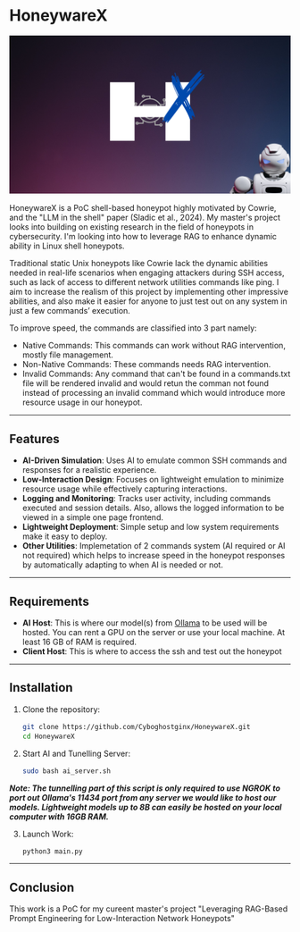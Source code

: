 # HoneywareX

![A cute cat](https://github.com/Cyboghostginx/HoneywareX/blob/main/logo.png)

HoneywareX is a PoC shell-based honeypot highly motivated by Cowrie, and the "LLM in the shell" paper (Sladic et al., 2024). My master's project looks into building on existing research in the field of honeypots in cybersecurity. I'm looking into how to leverage RAG to enhance dynamic ability in Linux shell honeypots.

Traditional static Unix honeypots like Cowrie lack the dynamic abilities needed in real-life scenarios when engaging attackers during SSH access, such as lack of access to different network utilities commands like ping. I aim to increase the realism of this project by implementing other impressive abilities, and also make it easier for anyone to just test out on any system in just a few commands’ execution.

To improve speed, the commands are classified into 3 part namely:
- Native Commands: This commands can work without RAG intervention, mostly file management.
- Non-Native Commands: These commands needs RAG intervention.
- Invalid Commands: Any command that can't be found in a commands.txt file will be rendered invalid and would retun the comman not found instead of processing an invalid command which would introduce more resource usage in our honeypot.

---

## Features

- **AI-Driven Simulation**: Uses AI to emulate common SSH commands and responses for a realistic experience.
- **Low-Interaction Design**: Focuses on lightweight emulation to minimize resource usage while effectively capturing interactions.
- **Logging and Monitoring**: Tracks user activity, including commands executed and session details. Also, allows the logged information to be viewed in a simple one page frontend.
- **Lightweight Deployment**: Simple setup and low system requirements make it easy to deploy.
- **Other Utilities**: Implemetation of 2 commands system (AI required or AI not required) which helps to increase speed in the honeypot responses by automatically adapting to when AI is needed or not.

---

## Requirements
- **AI Host**: This is where our model(s) from [Ollama](https://ollama.com/library) to be used will be hosted. You can rent a GPU on the server or use your local machine. At least 16 GB of RAM is required.
- **Client Host**: This is where to access the ssh and test out the honeypot

---

## Installation

1. Clone the repository:
   ```bash
   git clone https://github.com/Cyboghostginx/HoneywareX.git
   cd HoneywareX

2. Start AI and Tunelling Server:
   ```bash
   sudo bash ai_server.sh
***Note: The tunnelling part of this script is only required to use NGROK to port out Ollama's 11434 port from any server we would like to host our models. Lightweight models up to 8B can easily be hosted on your local computer with 16GB RAM.***

3. Launch Work:
   ```bash
   python3 main.py

---

## Conclusion
This work is a PoC for my cureent master's project "Leveraging RAG-Based Prompt Engineering for Low-Interaction Network Honeypots"


